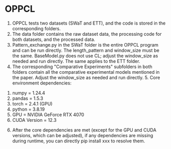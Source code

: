 # OPPCL
1. OPPCL tests two datasets (SWaT and ETT), and the code is stored in the corresponding folders.
2. The data folder contains the raw dataset data, the processing code for both datasets, and the processed data.
3. Pattern_exchange.py in the SWaT folder is the entire OPPCL program and can be run directly. The length_pattern and window_size must be the same. BaseModel.py does not use CL; adjust the window_size as needed and run directly. The same applies to the ETT folder.
4. The corresponding "Comparative Experiments" subfolders in both folders contain all the comparative experimental models mentioned in the paper. Adjust the window_size as needed and run directly. 5. Core environment dependencies:
1) numpy = 1.24.4
2) pandas = 1.5.3
3) torch = 2.4.1 (GPU)
4) python = 3.8.19
5) GPU = NVIDIA GeForce RTX 4070
6) CUDA Version = 12.3
6. After the core dependencies are met (except for the GPU and CUDA versions, which can be adjusted), if any dependencies are missing during runtime, you can directly pip install xxx to resolve them.
